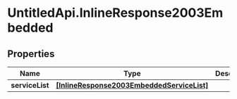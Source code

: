 # UntitledApi.InlineResponse2003Embedded

## Properties

Name | Type | Description | Notes
------------ | ------------- | ------------- | -------------
**serviceList** | [**[InlineResponse2003EmbeddedServiceList]**](InlineResponse2003EmbeddedServiceList.md) |  | 


